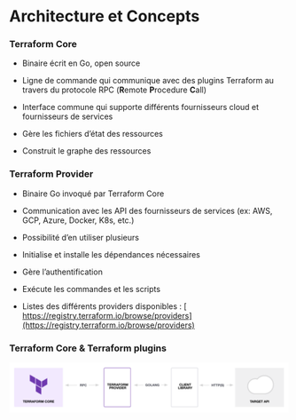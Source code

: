 # Architecture et Concepts

### Terraform Core

- Binaire écrit en Go, open source

- Ligne de commande qui communique avec des plugins Terraform au travers du protocole RPC (**R**emote **P**rocedure **C**all)

- Interface commune qui supporte différents fournisseurs cloud et fournisseurs de services

- Gère les fichiers d’état des ressources

- Construit le graphe des ressources

### Terraform Provider

- Binaire Go invoqué par Terraform Core

- Communication avec les API des fournisseurs de services  (ex: AWS, GCP, Azure, Docker, K8s, etc.)

- Possibilité d’en utiliser plusieurs

- Initialise et installe les dépendances nécessaires

- Gère l’authentification

- Exécute les commandes et les scripts

- Listes des différents providers disponibles : [ https://registry.terraform.io/browse/providers](https://registry.terraform.io/browse/providers) 


### Terraform Core & Terraform plugins



![](images/terraform/terraform_protocol_registry.png)


